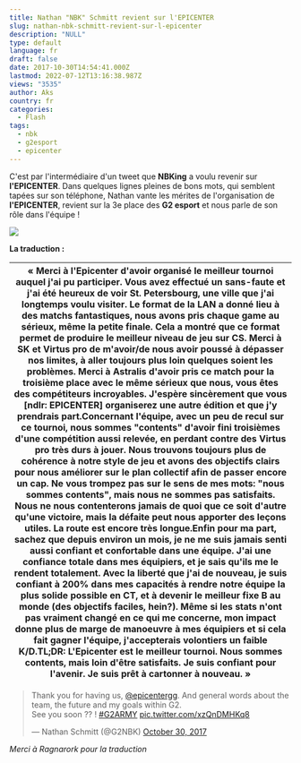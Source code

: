 ```yaml
---
title: Nathan "NBK" Schmitt revient sur l'EPICENTER
slug: nathan-nbk-schmitt-revient-sur-l-epicenter
description: "NULL"
type: default
language: fr
draft: false
date: 2017-10-30T14:54:41.000Z
lastmod: 2022-07-12T13:16:38.987Z
views: "3535"
author: Aks
country: fr
categories:
  - Flash
tags:
  - nbk
  - g2esport
  - epicenter
---
```

C'est par l'intermédiaire d'un tweet que **NBKing** a voulu revenir sur **l'EPICENTER**. Dans quelques lignes pleines de bons mots, qui semblent tapées sur son téléphone, Nathan vante les mérites de l'organisation de **l'EPICENTER**, revient sur la 3e place des **G2 esport** et nous parle de son rôle dans l'équipe !

![](/images/articles/59f735aad1514/images/RoDpmzvTsywITuL1xNjI146VsBRyNF12TEGD94gD.jpeg)

**La traduction :**

| « Merci à l'Epicenter d'avoir organisé le meilleur tournoi auquel j'ai pu participer. Vous avez effectué un sans-faute et j'ai été heureux de voir St. Petersbourg, une ville que j'ai longtemps voulu visiter. Le format de la LAN a donné lieu à des matchs fantastiques, nous avons pris chaque game au sérieux, même la petite finale. Cela a montré que ce format permet de produire le meilleur niveau de jeu sur CS. Merci à SK et Virtus pro de m'avoir/de nous avoir poussé à dépasser nos limites, à aller toujours plus loin quelques soient les problèmes. Merci à Astralis d'avoir pris ce match pour la troisième place avec le même sérieux que nous, vous êtes des compétiteurs incroyables. J'espère sincèrement que vous \[ndlr: EPICENTER\] organiserez une autre édition et que j'y prendrais part.Concernant l'équipe, avec un peu de recul sur ce tournoi, nous sommes "contents" d'avoir fini troisièmes d'une compétition aussi relevée, en perdant contre des Virtus pro très durs à jouer. Nous trouvons toujours plus de cohérence à notre style de jeu et avons des objectifs clairs pour nous améliorer sur le plan collectif afin de passer encore un cap. Ne vous trompez pas sur le sens de mes mots: "nous sommes contents", mais nous ne sommes pas satisfaits. Nous ne nous contenterons jamais de quoi que ce soit d'autre qu'une victoire, mais la défaite peut nous apporter des leçons utiles. La route est encore très longue.Enfin pour ma part, sachez que depuis environ un mois, je ne me suis jamais senti aussi confiant et confortable dans une équipe. J'ai une confiance totale dans mes équipiers, et je sais qu'ils me le rendent totalement. Avec la liberté que j'ai de nouveau, je suis confiant à 200% dans mes capacités à rendre notre équipe la plus solide possible en CT, et à devenir le meilleur fixe B au monde (des objectifs faciles, hein?). Même si les stats n'ont pas vraiment changé en ce qui me concerne, mon impact donne plus de marge de manoeuvre à mes équipiers et si cela fait gagner l'équipe, j'accepterais volontiers un faible K/D.TL;DR: L'Epicenter est le meilleur tournoi. Nous sommes contents, mais loin d'être satisfaits. Je suis confiant pour l'avenir. Je suis prêt à cartonner à nouveau. » |
| ------------------------------------------------------------------------------------------------------------------------------------------------------------------------------------------------------------------------------------------------------------------------------------------------------------------------------------------------------------------------------------------------------------------------------------------------------------------------------------------------------------------------------------------------------------------------------------------------------------------------------------------------------------------------------------------------------------------------------------------------------------------------------------------------------------------------------------------------------------------------------------------------------------------------------------------------------------------------------------------------------------------------------------------------------------------------------------------------------------------------------------------------------------------------------------------------------------------------------------------------------------------------------------------------------------------------------------------------------------------------------------------------------------------------------------------------------------------------------------------------------------------------------------------------------------------------------------------------------------------------------------------------------------------------------------------------------------------------------------------------------------------------------------------------------------------------------------------------------------------------------------------------------------------------------------------------------------------------------------------------------------------------------------------------------------------------------------------------------------------------------------------------------------------------------------------------------------------------------------------------------------------------------------------ |

> Thank you for having us, [@epicentergg](https://twitter.com/epicentergg?ref%5Fsrc=twsrc%5Etfw). And general words about the team, the future and my goals within G2.  
> See you soon ?? ! [#G2ARMY](https://twitter.com/hashtag/G2ARMY?src=hash&ref%5Fsrc=twsrc%5Etfw) [pic.twitter.com/xzQnDMHKq8](https://t.co/xzQnDMHKq8)
> 
> — Nathan Schmitt (@G2NBK) [October 30, 2017](https://twitter.com/G2NBK/status/925000159351771138?ref%5Fsrc=twsrc%5Etfw)

_Merci à Ragnarork pour la traduction_
